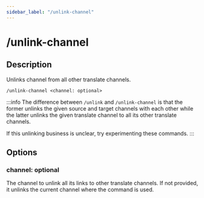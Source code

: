 ```yaml
---
sidebar_label: "/unlink-channel"
---
```


# /unlink-channel

## Description

Unlinks channel from all other translate channels.

```command
/unlink-channel <channel: optional>
```

:::info
The difference between `/unlink` and `/unlink-channel` is that the former unlinks the given source and target channels with each other while the latter unlinks the given translate channel to all its other translate channels.

If this unlinking business is unclear, try experimenting these commands.
:::

## Options

### channel: optional

The channel to unlink all its links to other translate channels. If not provided, it unlinks the current channel where the command is used.
